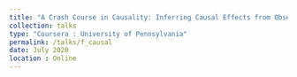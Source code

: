 ```yaml
---
title: "A Crash Course in Causality: Inferring Causal Effects from Observational Data"
collection: talks
type: "Coursera : University of Pennsylvania"
permalink: /talks/f_causal
date: July 2020
location : Online
---
```

